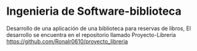 # Ingenieria de Software-biblioteca
Desarrollo de una aplicación de una biblioteca para reservas de libros,
El desarrollo se encuentra en el repositorio llamado Proyecto-Libreria
https://github.com/Ronalr0610/proyecto_libreria
